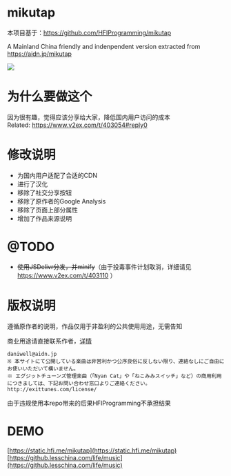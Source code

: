 # mikutap

本项目基于：https://github.com/HFIProgramming/mikutap

A Mainland China friendly and indenpendent version extracted from https://aidn.jp/mikutap  
   
![](https://i.loli.net/2017/12/23/5a3e0812758da.gif)  

# 为什么要做这个  
因为很有趣，觉得应该分享给大家，降低国内用户访问的成本  
Related: https://www.v2ex.com/t/403054#reply0    

# 修改说明  
- 为国内用户适配了合适的CDN
- 进行了汉化
- 移除了社交分享按钮
- 移除了原作者的Google Analysis
- 移除了页面上部分属性
- 增加了作品来源说明

# @TODO
- ~~使用JSDelivr分发，并minify~~（由于投毒事件计划取消，详细请见 https://www.v2ex.com/t/403110 ）

# 版权说明  
遵循原作者的说明，作品仅用于非盈利的公共使用用途，无需告知  

商业用途请直接联系作者，[详情](https://aidn.jp/about/)
```
daniwell@aidn.jp
※ 本サイトにて公開している楽曲は非営利かつ公序良俗に反しない限り、連絡なしにご自由にお使いいただいて構いません。
※ エグジットチューンズ管理楽曲（「Nyan Cat」や「ねこみみスイッチ」など）の商用利用につきましては、下記お問い合わせ窓口よりご連絡ください。
http://exittunes.com/license/
```
由于违规使用本repo带来的后果HFIProgramming不承担结果  

# DEMO  
[https://static.hfi.me/mikutap](https://static.hfi.me/mikutap)
[https://github.lesschina.com/life/music](https://github.lesschina.com/life/music)

